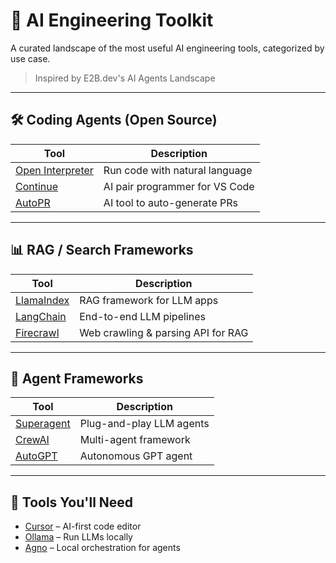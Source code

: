 # 🧠 AI Engineering Toolkit

A curated landscape of the most useful AI engineering tools, categorized by use case.

> Inspired by E2B.dev's AI Agents Landscape

---

## 🛠️ Coding Agents (Open Source)

| Tool | Description |
|------|-------------|
| [Open Interpreter](https://github.com/KillianLucas/open-interpreter) | Run code with natural language |
| [Continue](https://github.com/continuedev/continue) | AI pair programmer for VS Code |
| [AutoPR](https://github.com/irgolic/AutoPR) | AI tool to auto-generate PRs |

---

## 📊 RAG / Search Frameworks

| Tool | Description |
|------|-------------|
| [LlamaIndex](https://github.com/jerryjliu/llama_index) | RAG framework for LLM apps |
| [LangChain](https://github.com/langchain-ai/langchain) | End-to-end LLM pipelines |
| [Firecrawl](https://github.com/firecrawl/firecrawl) | Web crawling & parsing API for RAG |

---

## 🧩 Agent Frameworks

| Tool | Description |
|------|-------------|
| [Superagent](https://github.com/homanp/superagent) | Plug-and-play LLM agents |
| [CrewAI](https://github.com/joaomdmoura/crewAI) | Multi-agent framework |
| [AutoGPT](https://github.com/Torantulino/Auto-GPT) | Autonomous GPT agent |

---

## 🧰 Tools You'll Need

- [Cursor](https://www.cursor.sh/) – AI-first code editor
- [Ollama](https://ollama.com) – Run LLMs locally
- [Agno](https://github.com/agnostack/agno) – Local orchestration for agents

